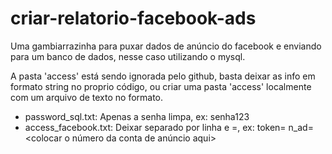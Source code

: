 # criar-relatorio-facebook-ads

Uma gambiarrazinha para puxar dados de anúncio do facebook e enviando para um banco de dados, nesse caso utilizando o mysql.

A pasta 'access' está sendo ignorada pelo github, basta deixar as info em formato string no proprio código, ou criar uma pasta 'access' localmente com um arquivo de texto no formato.

- password_sql.txt:
  Apenas a senha limpa, ex: senha123
- access_facebook.txt:
  Deixar separado por linha e =, ex:
  token=<colocar o token aqui>
  n_ad=<colocar o número da conta de anúncio aqui>
  
